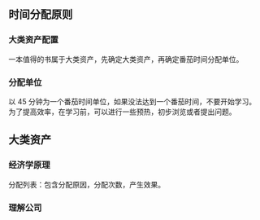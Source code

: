  ## 时间分配原则
 
 ### 大类资产配置

一本值得的书属于大类资产，先确定大类资产，再确定番茄时间分配单位。
 
 ### 分配单位
 以 45 分钟为一个番茄时间单位，如果没法达到一个番茄时间，不要开始学习。
 为了提高效率，在学习前，可以进行一些预热，初步浏览或者提出问题。
 
 ## 大类资产
 
 ### 经济学原理
 
 分配列表：包含分配原因，分配次数，产生效果。
 
 ### 理解公司
 